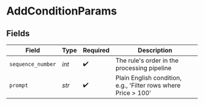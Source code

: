 # AddConditionParams


## Fields

| Field                                                          | Type                                                           | Required                                                       | Description                                                    |
| -------------------------------------------------------------- | -------------------------------------------------------------- | -------------------------------------------------------------- | -------------------------------------------------------------- |
| `sequence_number`                                              | *int*                                                          | :heavy_check_mark:                                             | The rule's order in the processing pipeline                    |
| `prompt`                                                       | *str*                                                          | :heavy_check_mark:                                             | Plain English condition, e.g., 'Filter rows where Price > 100' |